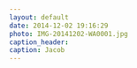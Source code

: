 ```yaml
---
layout: default
date: 2014-12-02 19:16:29
photo: IMG-20141202-WA0001.jpg
caption_header:  
caption: Jacob
---
```


